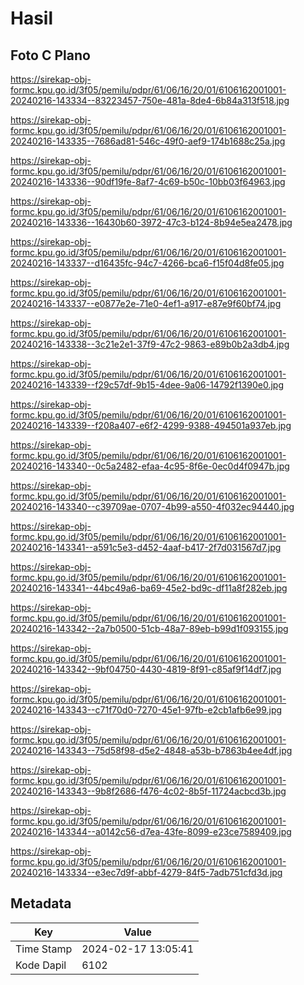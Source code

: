 # Hasil

## Foto C Plano

https://sirekap-obj-formc.kpu.go.id/3f05/pemilu/pdpr/61/06/16/20/01/6106162001001-20240216-143334--83223457-750e-481a-8de4-6b84a313f518.jpg

https://sirekap-obj-formc.kpu.go.id/3f05/pemilu/pdpr/61/06/16/20/01/6106162001001-20240216-143335--7686ad81-546c-49f0-aef9-174b1688c25a.jpg

https://sirekap-obj-formc.kpu.go.id/3f05/pemilu/pdpr/61/06/16/20/01/6106162001001-20240216-143336--90df19fe-8af7-4c69-b50c-10bb03f64963.jpg

https://sirekap-obj-formc.kpu.go.id/3f05/pemilu/pdpr/61/06/16/20/01/6106162001001-20240216-143336--16430b60-3972-47c3-b124-8b94e5ea2478.jpg

https://sirekap-obj-formc.kpu.go.id/3f05/pemilu/pdpr/61/06/16/20/01/6106162001001-20240216-143337--d16435fc-94c7-4266-bca6-f15f04d8fe05.jpg

https://sirekap-obj-formc.kpu.go.id/3f05/pemilu/pdpr/61/06/16/20/01/6106162001001-20240216-143337--e0877e2e-71e0-4ef1-a917-e87e9f60bf74.jpg

https://sirekap-obj-formc.kpu.go.id/3f05/pemilu/pdpr/61/06/16/20/01/6106162001001-20240216-143338--3c21e2e1-37f9-47c2-9863-e89b0b2a3db4.jpg

https://sirekap-obj-formc.kpu.go.id/3f05/pemilu/pdpr/61/06/16/20/01/6106162001001-20240216-143339--f29c57df-9b15-4dee-9a06-14792f1390e0.jpg

https://sirekap-obj-formc.kpu.go.id/3f05/pemilu/pdpr/61/06/16/20/01/6106162001001-20240216-143339--f208a407-e6f2-4299-9388-494501a937eb.jpg

https://sirekap-obj-formc.kpu.go.id/3f05/pemilu/pdpr/61/06/16/20/01/6106162001001-20240216-143340--0c5a2482-efaa-4c95-8f6e-0ec0d4f0947b.jpg

https://sirekap-obj-formc.kpu.go.id/3f05/pemilu/pdpr/61/06/16/20/01/6106162001001-20240216-143340--c39709ae-0707-4b99-a550-4f032ec94440.jpg

https://sirekap-obj-formc.kpu.go.id/3f05/pemilu/pdpr/61/06/16/20/01/6106162001001-20240216-143341--a591c5e3-d452-4aaf-b417-2f7d031567d7.jpg

https://sirekap-obj-formc.kpu.go.id/3f05/pemilu/pdpr/61/06/16/20/01/6106162001001-20240216-143341--44bc49a6-ba69-45e2-bd9c-df11a8f282eb.jpg

https://sirekap-obj-formc.kpu.go.id/3f05/pemilu/pdpr/61/06/16/20/01/6106162001001-20240216-143342--2a7b0500-51cb-48a7-89eb-b99d1f093155.jpg

https://sirekap-obj-formc.kpu.go.id/3f05/pemilu/pdpr/61/06/16/20/01/6106162001001-20240216-143342--9bf04750-4430-4819-8f91-c85af9f14df7.jpg

https://sirekap-obj-formc.kpu.go.id/3f05/pemilu/pdpr/61/06/16/20/01/6106162001001-20240216-143343--c71f70d0-7270-45e1-97fb-e2cb1afb6e99.jpg

https://sirekap-obj-formc.kpu.go.id/3f05/pemilu/pdpr/61/06/16/20/01/6106162001001-20240216-143343--75d58f98-d5e2-4848-a53b-b7863b4ee4df.jpg

https://sirekap-obj-formc.kpu.go.id/3f05/pemilu/pdpr/61/06/16/20/01/6106162001001-20240216-143343--9b8f2686-f476-4c02-8b5f-11724acbcd3b.jpg

https://sirekap-obj-formc.kpu.go.id/3f05/pemilu/pdpr/61/06/16/20/01/6106162001001-20240216-143344--a0142c56-d7ea-43fe-8099-e23ce7589409.jpg

https://sirekap-obj-formc.kpu.go.id/3f05/pemilu/pdpr/61/06/16/20/01/6106162001001-20240216-143334--e3ec7d9f-abbf-4279-84f5-7adb751cfd3d.jpg


## Metadata

| Key        | Value               |
| ---------- | ------------------- |
| Time Stamp | 2024-02-17 13:05:41 |
| Kode Dapil | 6102                |



